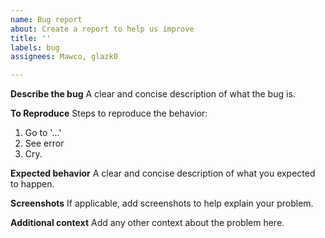 ```yaml
---
name: Bug report
about: Create a report to help us improve
title: ''
labels: bug
assignees: Mawco, glazk0

---
```


**Describe the bug**
A clear and concise description of what the bug is.

**To Reproduce**
Steps to reproduce the behavior:
1. Go to '...'
2. See error
3. Cry.

**Expected behavior**
A clear and concise description of what you expected to happen.

**Screenshots**
If applicable, add screenshots to help explain your problem.

**Additional context**
Add any other context about the problem here.
